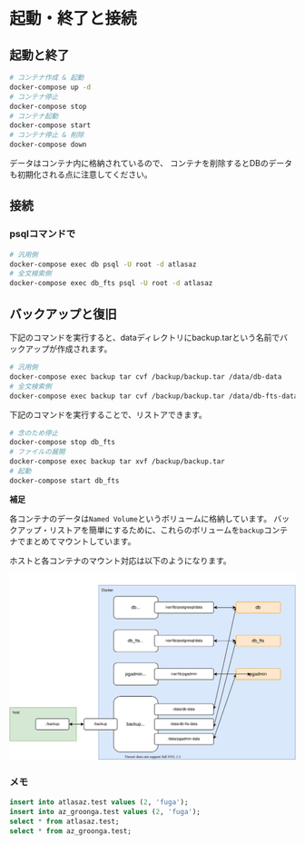 # 起動・終了と接続

## 起動と終了

```sh
# コンテナ作成 & 起動
docker-compose up -d
# コンテナ停止
docker-compose stop
# コンテナ起動
docker-compose start
# コンテナ停止 & 削除
docker-compose down
```

データはコンテナ内に格納されているので、
コンテナを削除するとDBのデータも初期化される点に注意してください。


## 接続

### psqlコマンドで

```sh
# 汎用側
docker-compose exec db psql -U root -d atlasaz
# 全文検索側
docker-compose exec db_fts psql -U root -d atlasaz
```

## バックアップと復旧

下記のコマンドを実行すると、dataディレクトリにbackup.tarという名前でバックアップが作成されます。

```sh
# 汎用側
docker-compose exec backup tar cvf /backup/backup.tar /data/db-data
# 全文検索側
docker-compose exec backup tar cvf /backup/backup.tar /data/db-fts-data
```

下記のコマンドを実行することで、リストアできます。

```sh
# 念のため停止
docker-compose stop db_fts
# ファイルの展開
docker-compose exec backup tar xvf /backup/backup.tar
# 起動
docker-compose start db_fts
```

**補足**

各コンテナのデータは`Named Volume`というボリュームに格納しています。
バックアップ・リストアを簡単にするために、これらのボリュームを`backup`コンテナでまとめてマウントしています。

ホストと各コンテナのマウント対応は以下のようになります。

![ボリューム割り当てのイメージ図](./volume.svg)

### メモ

```sql
insert into atlasaz.test values (2, 'fuga');
insert into az_groonga.test values (2, 'fuga');
select * from atlasaz.test;
select * from az_groonga.test;
```
